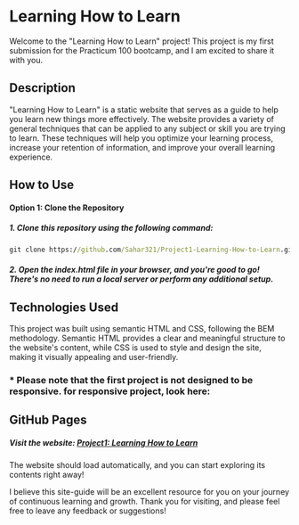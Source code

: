 # Learning How to Learn
Welcome to the "Learning How to Learn" project! This project is my first submission for the Practicum 100 bootcamp, and I am excited to share it with you.

## Description
"Learning How to Learn" is a static website that serves as a guide to help you learn new things more effectively. The website provides a variety of general techniques that can be applied to any subject or skill you are trying to learn. These techniques will help you optimize your learning process, increase your retention of information, and improve your overall learning experience.

## How to Use
#### Option 1: Clone the Repository
##### 1. Clone this repository using the following command:

```cmd
git clone https://github.com/Sahar321/Project1-Learning-How-to-Learn.git
```
##### 2. Open the index.html file in your browser, and you're good to go! There's no need to run a local server or perform any additional setup.

## Technologies Used
This project was built using semantic HTML and CSS, following the BEM methodology. Semantic HTML provides a clear and meaningful structure to the website's content, while CSS is used to style and design the site, making it visually appealing and user-friendly.
### * Please note that the first project is not designed to be responsive. for responsive project, look here:
 ## GitHub Pages
##### Visit the website: [Project1: Learning How to Learn](https://sahar321.github.io/Project1-Learning-How-to-Learn/)
The website should load automatically, and you can start exploring its contents right away!

I believe this site-guide will be an excellent resource for you on your journey of continuous learning and growth. Thank you for visiting, and please feel free to leave any feedback or suggestions!


